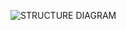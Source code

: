 ![STRUCTURE DIAGRAM](https://user-images.githubusercontent.com/85438544/142774936-3717520a-d086-4f72-8004-d5fbe12ed31f.jpg)

